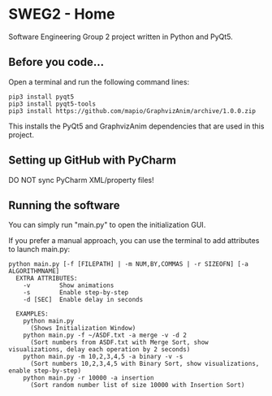 # SWEG2 - Home
Software Engineering Group 2 project written in Python and PyQt5.

## Before you code...
Open a terminal and run the following command lines:
```
pip3 install pyqt5
pip3 install pyqt5-tools
pip3 install https://github.com/mapio/GraphvizAnim/archive/1.0.0.zip
```
This installs the PyQt5 and GraphvizAnim dependencies that are used in this project.

## Setting up GitHub with PyCharm
DO NOT sync PyCharm XML/property files!

## Running the software
You can simply run "main.py" to open the initialization GUI.

If you prefer a manual approach, you can use the terminal to add attributes to launch main.py:
```
python main.py [-f [FILEPATH] | -m NUM,BY,COMMAS | -r SIZEOFN] [-a ALGORITHMNAME]
  EXTRA ATTRIBUTES:
    -v        Show animations
    -s        Enable step-by-step
    -d [SEC]  Enable delay in seconds

  EXAMPLES:
    python main.py
      (Shows Initialization Window)
    python main.py -f ~/ASDF.txt -a merge -v -d 2
      (Sort numbers from ASDF.txt with Merge Sort, show visualizations, delay each operation by 2 seconds)
    python main.py -m 10,2,3,4,5 -a binary -v -s
      (Sort numbers 10,2,3,4,5 with Binary Sort, show visualizations, enable step-by-step)
    python main.py -r 10000 -a insertion
      (Sort random number list of size 10000 with Insertion Sort)
```
